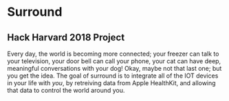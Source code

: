 # Surround
## Hack Harvard 2018 Project

Every day, the world is becoming more connected; your freezer can talk to your television, your door bell can call your phone, your cat can have deep, meaningful conversations with your dog! Okay, maybe not that last one; but you get the idea. The goal of surround is to integrate all of the IOT devices in your life with _you_, by retreiving data from Apple HealthKit, and allowing that data to control the world around you.
